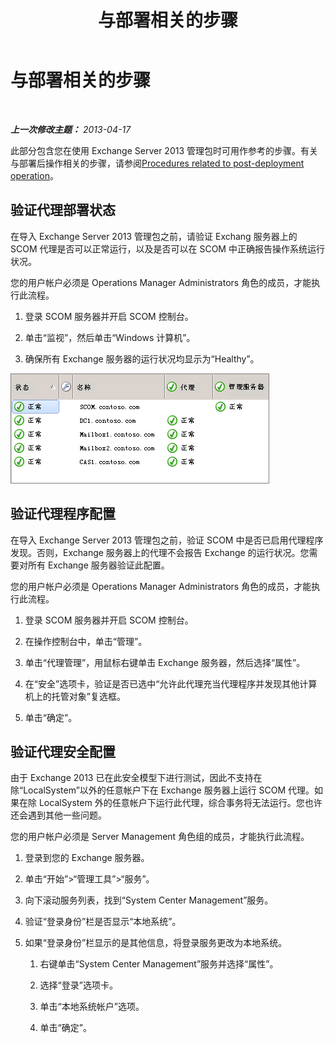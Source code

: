 ﻿---
title: 与部署相关的步骤
TOCTitle: 与部署相关的步骤
ms:assetid: 6b7682bd-fe3d-43b9-a7db-66c0ac17656f
ms:mtpsurl: https://technet.microsoft.com/zh-cn/library/Dn195909(v=EXCHG.150)
ms:contentKeyID: 53275721
ms.date: 04/03/2015
mtps_version: v=EXCHG.150
ms.translationtype: HT
---

# 与部署相关的步骤

 

_**上一次修改主题：** 2013-04-17_

此部分包含您在使用 Exchange Server 2013 管理包时可用作参考的步骤。有关与部署后操作相关的步骤，请参阅[Procedures related to post-deployment operation](procedures-related-to-post-deployment-operation.md)。

## 验证代理部署状态

在导入 Exchange Server 2013 管理包之前，请验证 Exchang 服务器上的 SCOM 代理是否可以正常运行，以及是否可以在 SCOM 中正确报告操作系统运行状况。

您的用户帐户必须是 Operations Manager Administrators 角色的成员，才能执行此流程。

1.  登录 SCOM 服务器并开启 SCOM 控制台。

2.  单击“监视”，然后单击“Windows 计算机”。

3.  确保所有 Exchange 服务器的运行状况均显示为“Healthy”。

![SCOM 控制台中的正常代理](images/Dn195909.7d1ff0bb-419e-40dc-babf-5fa2fb7229a8(EXCHG.150).png "SCOM 控制台中的正常代理")

## 验证代理程序配置

在导入 Exchange Server 2013 管理包之前，验证 SCOM 中是否已启用代理程序发现。否则，Exchange 服务器上的代理不会报告 Exchange 的运行状况。您需要对所有 Exchange 服务器验证此配置。

您的用户帐户必须是 Operations Manager Administrators 角色的成员，才能执行此流程。

1.  登录 SCOM 服务器并开启 SCOM 控制台。

2.  在操作控制台中，单击“管理”。

3.  单击“代理管理”，用鼠标右键单击 Exchange 服务器，然后选择“属性”。

4.  在“安全”选项卡，验证是否已选中“允许此代理充当代理程序并发现其他计算机上的托管对象”复选框。

5.  单击“确定”。

## 验证代理安全配置

由于 Exchange 2013 已在此安全模型下进行测试，因此不支持在除“LocalSystem”以外的任意帐户下在 Exchange 服务器上运行 SCOM 代理。如果在除 LocalSystem 外的任意帐户下运行此代理，综合事务将无法运行。您也许还会遇到其他一些问题。

您的用户帐户必须是 Server Management 角色组的成员，才能执行此流程。

1.  登录到您的 Exchange 服务器。

2.  单击“开始”\>“管理工具”\>“服务”。

3.  向下滚动服务列表，找到“System Center Management”服务。

4.  验证“登录身份”栏是否显示“本地系统”。

5.  如果“登录身份”栏显示的是其他信息，将登录服务更改为本地系统。
    
    1.  右键单击“System Center Management”服务并选择“属性”。
    
    2.  选择“登录”选项卡。
    
    3.  单击“本地系统帐户”选项。
    
    4.  单击“确定”。

